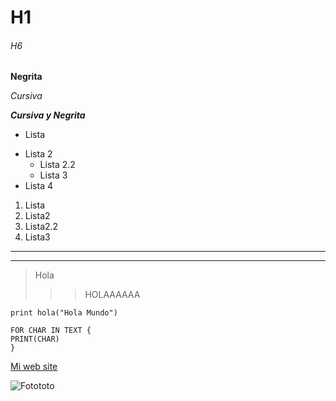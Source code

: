 # H1

###### H6

**Negrita**

_Cursiva_

**_Cursiva y Negrita_**

<!-- Listas UL -->

- Lista

* Lista 2
  <!-- Espacio, un nuevo nivel de lista -->
  - Lista 2.2
  - Lista 3
    <!-- 4 Espacios, otro nivel de lista -->
* Lista 4

<!-- Listas OL -->

1. Lista
2. Lista2
3. Lista2.2
4. Lista3

<!-- Separadores -->

---

---

<!-- Citas -->

> Hola
>
> > > HOLAAAAAA

<!-- BLOQUES DE CODIGO -->

`print hola("Hola Mundo")`

```
FOR CHAR IN TEXT {
PRINT(CHAR)
}
```

<!-- lINKS -->

[Mi web site](https://www.youtube.com/)

<!-- IMGS -->

![Fotototo](https://images.pexels.com/photos/6195084/pexels-photo-6195084.jpeg?auto=compress&cs=tinysrgb&w=1260&h=750&dpr=1)

<!-- Tablas == HTML -->
